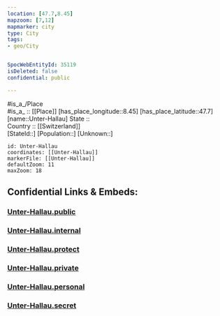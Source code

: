 ```yaml
---
location: [47.7,8.45] 
mapzoom: [7,12] 
mapmarker: city 
type: City
tags:
- geo/City


SpocWebEntityId: 35119
isDeleted: false
confidential: public

---
```

#is_a_/Place  
#is_a_ :: [[Place]] 
[has_place_longitude::8.45] 
[has_place_latitude::47.7] 
[name::Unter-Hallau] 
State ::  
Country :: [[Switzerland]]  
[StateId::] 
[Population::] 
[Unknown::] 


```leaflet
id: Unter-Hallau
coordinates: [[Unter-Hallau]] 
markerFile: [[Unter-Hallau]] 
defaultZoom: 11 
maxZoom: 18
```


## Confidential Links & Embeds: 

### [Unter-Hallau.public](/_public/\Earth\Continent\Europe\Europe~Central\Switzerland\Switzerland~Cantons\Schaffhausen\CityUnter-Hallau.public.md) 

### [Unter-Hallau.internal](/_internal/\Earth\Continent\Europe\Europe~Central\Switzerland\Switzerland~Cantons\Schaffhausen\CityUnter-Hallau.internal.md) 

### [Unter-Hallau.protect](/_protect/\Earth\Continent\Europe\Europe~Central\Switzerland\Switzerland~Cantons\Schaffhausen\CityUnter-Hallau.protect.md) 

### [Unter-Hallau.private](/_private/\Earth\Continent\Europe\Europe~Central\Switzerland\Switzerland~Cantons\Schaffhausen\CityUnter-Hallau.private.md) 

### [Unter-Hallau.personal](/_personal/\Earth\Continent\Europe\Europe~Central\Switzerland\Switzerland~Cantons\Schaffhausen\CityUnter-Hallau.personal.md) 

### [Unter-Hallau.secret](/_secret/\Earth\Continent\Europe\Europe~Central\Switzerland\Switzerland~Cantons\Schaffhausen\CityUnter-Hallau.secret.md)

